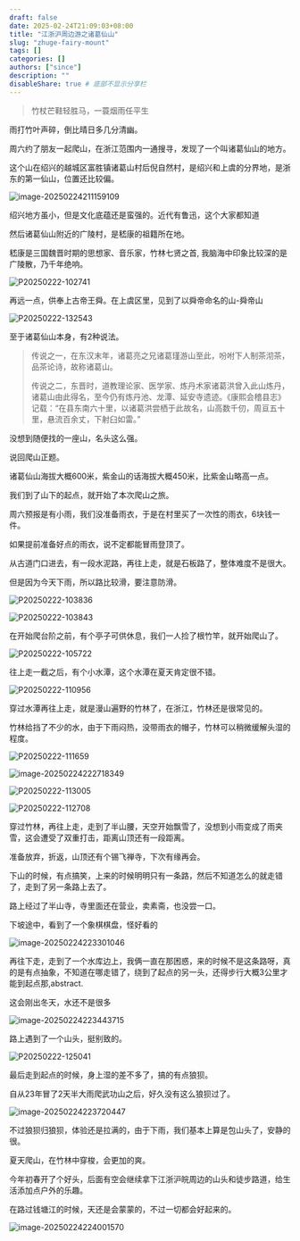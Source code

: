 ```yaml
---
draft: false
date: 2025-02-24T21:09:03+08:00
title: "江浙沪周边游之诸葛仙山"
slug: "zhuge-fairy-mount" 
tags: []
categories: []
authors: ["since"]
description: ""
disableShare: true # 底部不显示分享栏
---
```


> 竹杖芒鞋轻胜马，一蓑烟雨任平生



雨打竹叶声碎，倒比晴日多几分清幽。



周六约了朋友一起爬山，在浙江范围内一通搜寻，发现了一个叫诸葛仙山的地方。



这个山在绍兴的越城区富胜镇诸葛山村后倪自然村，是绍兴和上虞的分界地，是浙东的第一仙山，位置还比较偏。

![image-20250224211159109](https://cdn.jsdelivr.net/gh/thend03/mdPic/picGo/202502242111214.png)



绍兴地方虽小，但是文化底蕴还是蛮强的。近代有鲁迅，这个大家都知道



然后诸葛仙山附近的广陵村，是嵇康的祖籍所在地。



嵇康是三国魏晋时期的思想家、音乐家，竹林七贤之首, 我脑海中印象比较深的是广陵散，乃千年绝响。

![P20250222-102741](https://cdn.jsdelivr.net/gh/thend03/mdPic/picGo/202502242207126.jpg)





再远一点，供奉上古帝王舜。在上虞区里，见到了以舜帝命名的山-舜帝山

![P20250222-132543](https://cdn.jsdelivr.net/gh/thend03/mdPic/picGo/202502242210439.jpg)





至于诸葛仙山本身，有2种说法。

> 传说之一，在东汉末年，诸葛亮之兄诸葛瑾游山至此，吩咐下人制茶沏茶，品茶论诗，故称诸葛山。
>
> 传说之二，东晋时，道教理论家、医学家、炼丹术家诸葛洪曾入此山炼丹，诸葛山由此得名，至今仍有炼丹池、龙潭、延安寺遗迹。《康熙会稽县志》记载：“在县东南六十里，以诸葛洪尝栖于此故名，山高数千仞，周亘五十里，悬流百余丈，下射臼如雷。”





没想到随便找的一座山，名头这么强。



说回爬山正题。



诸葛仙山海拔大概600米，紫金山的话海拔大概450米，比紫金山略高一点。



我们到了山下的起点，就开始了本次爬山之旅。



周六预报是有小雨，我们没准备雨衣，于是在村里买了一次性的雨衣，6块钱一件。



如果提前准备好点的雨衣，说不定都能冒雨登顶了。





从古道门口进去，有一段水泥路，再往上走，就是石板路了，整体难度不是很大。



但是因为今天下雨，所以路比较滑，要注意防滑。

![P20250222-103836](https://cdn.jsdelivr.net/gh/thend03/mdPic/picGo/202502242213812.jpg)

![P20250222-103843](https://cdn.jsdelivr.net/gh/thend03/mdPic/picGo/202502242214489.jpg)



在开始爬台阶之前，有个亭子可供休息，我们一人捡了根竹竿，就开始爬山了。

![P20250222-105722](https://cdn.jsdelivr.net/gh/thend03/mdPic/picGo/202502242217484.jpg)



往上走一截之后，有个小水潭，这个水潭在夏天肯定很不错。

![P20250222-110956](https://cdn.jsdelivr.net/gh/thend03/mdPic/picGo/202502242218183.jpg)



穿过水潭再往上走，就是漫山遍野的竹林了，在浙江，竹林还是很常见的。

竹林给挡了不少的水，由于下雨闷热，没带雨衣的帽子，竹林可以稍微缓解头湿的程度。



![P20250222-111659](https://cdn.jsdelivr.net/gh/thend03/mdPic/picGo/202502242252997.jpg)



![image-20250224222718349](https://cdn.jsdelivr.net/gh/thend03/mdPic/picGo/202502242256073.png)



![P20250222-113005](https://cdn.jsdelivr.net/gh/thend03/mdPic/picGo/202502242257414.jpg)





![P20250222-112708](https://cdn.jsdelivr.net/gh/thend03/mdPic/picGo/202502242258413.jpg)



穿过竹林，再往上走，走到了半山腰，天空开始飘雪了，没想到小雨变成了雨夹雪，这会遭受了双重打击，距离山顶还有一段距离。

准备放弃，折返，山顶还有个锡飞禅寺，下次有缘再会。



下山的时候，有点搞笑，上来的时候明明只有一条路，然后不知道怎么的就走错了，走到了另一条路上去了。



路上经过了半山寺，寺里面还在营业，卖素斋，也没尝一口。



下坡途中，看到了一个象棋棋盘，怪好看的



![image-20250224223301046](https://cdn.jsdelivr.net/gh/thend03/mdPic/picGo/202502242258766.png)





再往下走，走到了一个水库边上，我俩一直在那困惑，来的时候不是这条路呀，真的是有点抽象，不知道在哪走错了，绕到了起点的另一头，还得步行大概3公里才能到起点那,abstract.



这会刚出冬天，水还不是很多

![image-20250224223443715](https://cdn.jsdelivr.net/gh/thend03/mdPic/picGo/202502242259533.png)



路上遇到了一个山头，挺别致的。

![P20250222-125041](https://cdn.jsdelivr.net/gh/thend03/mdPic/picGo/202502242259848.jpg)





最后走到起点的时候，身上湿的差不多了，搞的有点狼狈。



自从23年冒了2天半大雨爬武功山之后，好久没有这么狼狈过了。



![image-20250224223720447](https://cdn.jsdelivr.net/gh/thend03/mdPic/picGo/202502242300750.png)



不过狼狈归狼狈，体验还是拉满的，由于下雨，我们基本上算是包山头了，安静的很。

夏天爬山，在竹林中穿梭，会更加的爽。





今年初春开了个好头，后面有空会继续拿下江浙沪皖周边的山头和徒步路道，给生活添加点户外的乐趣。



在路过钱塘江的时候，天还是会蒙蒙的，不过一切都会好起来的。



![image-20250224224001570](https://cdn.jsdelivr.net/gh/thend03/mdPic/picGo/202502242300774.png)

